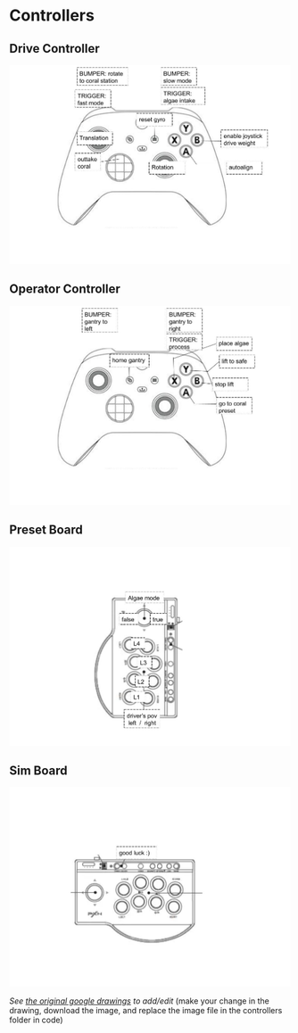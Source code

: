 # Controllers

## Drive Controller
![Driver controller mapping.](driver.jpg)
## Operator Controller
![Operator controller mapping.](operator.jpg)
## Preset Board
![Preset board mapping.](preset.jpg)
## Sim Board
![Sim board mapping.](sim.jpg)

*See [the original google drawings](https://drive.google.com/drive/folders/15uayR-ws5tpbkeXHXuQXuZxihXcZ9VDh?usp=sharing) to add/edit* (make your change in the drawing, download the image, and replace the image file in the controllers folder in code)
